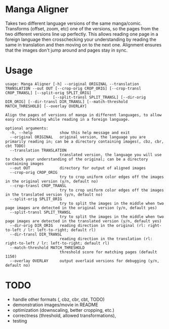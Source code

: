 # Manga Aligner

Takes two different language versions of the same manga/comic. Transforms (offset, zoom, etc) one of the versions, so the pages from the two different versions line up perfectly. This allows reading one page in a foreign language then crosschecking your understanding by reading the same in translation and then moving on to the next one. Alignment ensures that the images don't jump around and pages stay in sync.

# Usage

```
usage: Manga Aligner [-h] --original ORIGINAL --translation TRANSLATION --out OUT [--crop-orig CROP_ORIG] [--crop-transl CROP_TRANSL] [--split-orig SPLIT_ORIG]
                     [--split-transl SPLIT_TRANSL] [--dir-orig DIR_ORIG] [--dir-transl DIR_TRANSL] [--match-threshold MATCH_THRESHOLD] [--overlay OVERLAY]

Align the pages of versions of manga in different languages, to allow easy crosschecking while reading in a foreign language.

optional arguments:
  -h, --help            show this help message and exit
  --original ORIGINAL   original version, the language you are primarily reading in; can be a directory containing images(, cbz, cbr, cbt TODO)
  --translation TRANSLATION
                        translated version, the language you will use to check your understanding of the original; can be a directory containing images
  --out OUT             directory for output of aligned images
  --crop-orig CROP_ORIG
                        try to crop uniform color edges off the images in the original version (y/n, default no)
  --crop-transl CROP_TRANSL
                        try to crop uniform color edges off the images in the translated version (y/n, default no)
  --split-orig SPLIT_ORIG
                        try to split the images in the middle when two page images are detected in the original version (y/n, default yes)
  --split-transl SPLIT_TRANSL
                        try to split the images in the middle when two page images are detected in the translated version (y/n, default yes)
  --dir-orig DIR_ORIG   reading direction in the original (rl: right-to-left / lr: left-to-right; default rl)
  --dir-transl DIR_TRANSL
                        reading direction in the translation (rl: right-to-left / lr: left-to-right; default rl)
  --match-threshold MATCH_THRESHOLD
                        threshold score for matching pages (default 1150)
  --overlay OVERLAY     output overlaid versions for debugging (y/n, default no)
```

# TODO

- handle other formats (, cbz, cbr, cbt, TODO)
- demonstration images/movie in README
- optimization (downscaling, better cropping, etc.)
- correctness (threshold, allowed transformations),
- testing
